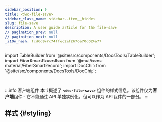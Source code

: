 ```yaml
---
sidebar_position: 0
title: <dwc-file-save>
sidebar_class_name: sidebar--item__hidden
slug: file-save
description: A user guide article for the file-save
// pagination_prev: null
// pagination_next: null
_i18n_hash: fcd6d9e7c74ffec2ef2676a70d024a77
---
```

import TableBuilder from '@site/src/components/DocsTools/TableBuilder';
import FiberSmartRecordIcon from '@mui/icons-material/FiberSmartRecord';
import DocChip from '@site/src/components/DocsTools/DocChip';

<DocChip chip='shadow' />

<br />

:::info 客户端组件
本节概述了 **`<dwc-file-save>`** 组件的样式信息。该组件仅为**客户端**组件 - 它不能通过 API 单独实例化，但可以作为 API 组件的一部分。
:::

## 样式 {#styling}

<TableBuilder name="dwc-file-save" clientComponent />
